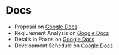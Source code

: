 # Docs

- Proposal on [Google Docs](https://docs.google.com/document/d/1J18YpZpqwaM0XxCm4zxNAFFNMaO_zjU_IuaDIv8VGSs/edit)
- Reqiurement Analysis on [Google Docs](https://docs.google.com/document/d/1lca022pxiIHa9P9_-qJ4WEbZcf5I0P-kFQouHtddy_s/edit)
- Details in Paxos on [Google Docs](https://docs.google.com/document/d/1Rc6TjCQHSOd02G2nMbNhzKakwmurmYb2l3vDh3nX-WQ/edit)
- Development Schedule on [Google Docs](https://docs.google.com/document/d/1tV4E1c8Vm7Iin2H4LkD_zJzCxWx7rC6frf65zZJMUqU/edit?usp=sharing)
